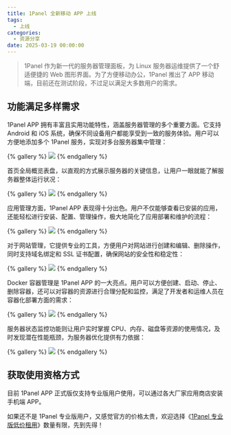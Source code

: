 ```yaml
---
title: 1Panel 全新移动 APP 上线
tags:
  - 上线
categories:
  - 资源分享
date: 2025-03-19 00:00:00
---
```


> 1Panel 作为新一代的服务器管理面板，为 Linux 服务器运维提供了一个舒适便捷的 Web 图形界面。为了方便移动办公，1Panel 推出了 APP 移动端，目前还在测试阶段，不过足以满足大多数用户的需求。

<!-- more -->

## 功能满足多样需求

1Panel APP 拥有丰富且实用功能特性，涵盖服务器管理的多个重要方面。它支持 Android 和 iOS 系统，确保不同设备用户都能享受到一致的服务体验。用户可以方便地添加多个 1Panel 服务，实现对多台服务器集中管理：

{% gallery %}
![](https://cdn.dusays.com/2025/03/810-1.jpg)
{% endgallery %}

首页全局概览表盘，以直观的方式展示服务器的关键信息，让用户一眼就能了解服务器整体运行状况：

{% gallery %}
![](https://cdn.dusays.com/2025/03/810-2.jpg)
{% endgallery %}

应用管理方面，1Panel APP 表现得十分出色。用户不仅能够查看已安装的应用，还能轻松进行安装、配置、管理操作，极大地简化了应用部署和维护的流程：

{% gallery %}
![](https://cdn.dusays.com/2025/03/810-3.jpg)
{% endgallery %}

对于网站管理，它提供专业的工具，方便用户对网站进行创建和编辑、删除操作，同时支持域名绑定和 SSL 证书配置，确保网站的安全性和稳定性：

{% gallery %}
![](https://cdn.dusays.com/2025/03/810-4.jpg)
{% endgallery %}

Docker 容器管理是 1Panel APP 的一大亮点。用户可以方便创建、启动、停止、删除容器，还可以对容器的资源进行合理分配和监控，满足了开发者和运维人员在容器化部署方面的需求：

{% gallery %}
![](https://cdn.dusays.com/2025/03/810-6.jpg)
{% endgallery %}

服务器状态监控功能则让用户实时掌握 CPU、内存、磁盘等资源的使用情况，及时发现潜在性能瓶颈，为服务器优化提供有力依据：

{% gallery %}
![](https://cdn.dusays.com/2025/03/810-8.jpg)
{% endgallery %}

## 获取使用资格方式

目前 1Panel APP 正式版仅支持专业版用户使用，可以通过各大厂家应用商店安装手机端 APP。

如果还不是 1Panel 专业版用户，又感觉官方的价格太贵，欢迎选择《[1Panel 专业版低价租用](https://dusays.com/774/)》数量有限，先到先得！